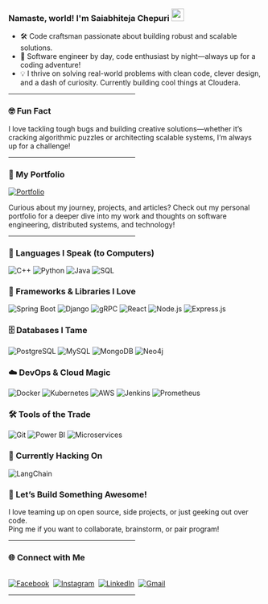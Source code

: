 ### Namaste, world! I'm Saiabhiteja Chepuri <img src="https://media.giphy.com/media/hvRJCLFzcasrR4ia7z/giphy.gif" width="25px">

- 🛠️ Code craftsman passionate about building robust and scalable solutions.
- 🚀 Software engineer by day, code enthusiast by night—always up for a coding adventure!
- 💡 I thrive on solving real-world problems with clean code, clever design, and a dash of curiosity. Currently building cool things at Cloudera.

<hr style="width:50%;text-align:left;margin-left:0">

### 🤓 Fun Fact
I love tackling tough bugs and building creative solutions—whether it’s cracking algorithmic puzzles or architecting scalable systems, I’m always up for a challenge!
<hr style="width:50%;text-align:left;margin-left:0">

### 🌟 My Portfolio
[![Portfolio](https://img.shields.io/badge/Portfolio-Visit-blueviolet?style=for-the-badge&logo=about-dot-me)](https://saiabhiteja-portfolio.vercel.app/)

Curious about my journey, projects, and articles? Check out my personal portfolio for a deeper dive into my work and thoughts on software engineering, distributed systems, and technology!
<hr style="width:50%;text-align:left;margin-left:0">

### 🚀 Languages I Speak (to Computers)
![C++](https://img.shields.io/badge/C++-00599C?style=for-the-badge&logo=c%2B%2B&logoColor=white)
![Python](https://img.shields.io/badge/Python-3670A0?style=for-the-badge&logo=python&logoColor=ffdd54)
![Java](https://img.shields.io/badge/Java-ED8B00?style=for-the-badge&logo=java&logoColor=white)
![SQL](https://img.shields.io/badge/SQL-4479A1?style=for-the-badge&logo=mysql&logoColor=white)

### 🧩 Frameworks & Libraries I Love
![Spring Boot](https://img.shields.io/badge/Spring_Boot-6DB33F?style=for-the-badge&logo=spring-boot&logoColor=white)
![Django](https://img.shields.io/badge/Django-092E20?style=for-the-badge&logo=django&logoColor=white)
![gRPC](https://img.shields.io/badge/gRPC-00897B?style=for-the-badge&logo=grpc&logoColor=white)
![React](https://img.shields.io/badge/React-20232A?style=for-the-badge&logo=react&logoColor=61DAFB)
![Node.js](https://img.shields.io/badge/Node.js-339933?style=for-the-badge&logo=node.js&logoColor=white)
![Express.js](https://img.shields.io/badge/Express.js-404d59?style=for-the-badge&logo=express&logoColor=white)

### 🗄️ Databases I Tame
![PostgreSQL](https://img.shields.io/badge/PostgreSQL-316192?style=for-the-badge&logo=postgresql&logoColor=white)
![MySQL](https://img.shields.io/badge/MySQL-4479A1?style=for-the-badge&logo=mysql&logoColor=white)
![MongoDB](https://img.shields.io/badge/MongoDB-47A248?style=for-the-badge&logo=mongodb&logoColor=white)
![Neo4j](https://img.shields.io/badge/Neo4j-00B5AD?style=for-the-badge&logo=neo4j&logoColor=white)

### ☁️ DevOps & Cloud Magic
![Docker](https://img.shields.io/badge/Docker-2496ED?style=for-the-badge&logo=docker&logoColor=white)
![Kubernetes](https://img.shields.io/badge/Kubernetes-326CE5?style=for-the-badge&logo=kubernetes&logoColor=white)
![AWS](https://img.shields.io/badge/AWS-FF9900?style=for-the-badge&logo=amazon-aws&logoColor=white)
![Jenkins](https://img.shields.io/badge/Jenkins-D24939?style=for-the-badge&logo=jenkins&logoColor=white)
![Prometheus](https://img.shields.io/badge/Prometheus-E6522C?style=for-the-badge&logo=prometheus&logoColor=white)

### 🛠️ Tools of the Trade
![Git](https://img.shields.io/badge/git-%23F05033.svg?style=for-the-badge&logo=git&logoColor=white)
![Power BI](https://img.shields.io/badge/power%20bi-F2C811?style=for-the-badge&logo=powerbi&logoColor=black)
![Microservices](https://img.shields.io/badge/microservices-%23007ACC.svg?style=for-the-badge&logo=azure-architecture-center&logoColor=white)

### 🤖 Currently Hacking On
![LangChain](https://img.shields.io/badge/LangChain-%2300B3B3.svg?style=for-the-badge&logo=langchain&logoColor=white)

### 🤝 Let’s Build Something Awesome!

I love teaming up on open source, side projects, or just geeking out over code.  
Ping me if you want to collaborate, brainstorm, or pair program!

<hr style="width:50%;text-align:left;margin-left:0">

### 🌐 Connect with Me
<p align="left">
<br>
<a href="https://www.facebook.com/saiabhiteja.chepuri"><img src="https://img.shields.io/badge/facebook-%231877F2.svg?&style=for-the-badge&logo=facebook&logoColor=white" alt="Facebook" /></a>&nbsp;
<a href="https://www.instagram.com/saiabhiteja/"><img src="https://img.shields.io/badge/instagram-%23E4405F.svg?&style=for-the-badge&logo=instagram&logoColor=white" alt="Instagram" /></a>&nbsp;
<a href="https://www.linkedin.com/in/saiabhitejachepuri/"><img src="https://img.shields.io/badge/linkedin-%230077B5.svg?&style=for-the-badge&logo=linkedin&logoColor=white" alt="LinkedIn" /></a>&nbsp;
<a href="mailto:saiabhiteja29@gmail.com"><img src="https://img.shields.io/badge/gmail-%23D14836.svg?&style=for-the-badge&logo=gmail&logoColor=white" alt="Gmail"/></a>&nbsp;

</p>
<hr style="width:50%;text-align:left;margin-left:0">

